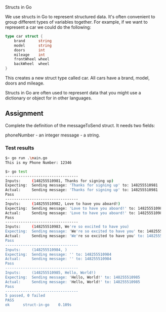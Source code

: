 Structs in Go

We use structs in Go to represent structured data. It's often convenient to group different types of variables together. For example, if we want to represent a car we could do the following:

```go
type car struct {
	brand      string
	model      string
	doors      int
	mileage    int
	frontWheel wheel
	backWheel  wheel
}
```
This creates a new struct type called car. All cars have a brand, model, doors and mileage.

Structs in Go are often used to represent data that you might use a dictionary or object for in other languages.
## Assignment

Complete the definition of the messageToSend struct. It needs two fields:

phoneNumber - an integer
message - a string.

### Test results
```bash
$> go run .\main.go
This is my Phone Number: 12346

$> go test
---------------------------------
Inputs:     (148255510981, Thanks for signing up)
Expecting:  Sending message: 'Thanks for signing up' to: 148255510981
Actual:     Sending message: 'Thanks for signing up' to: 148255510981
Pass
---------------------------------
Inputs:     (148255510982, Love to have you aboard!)
Expecting:  Sending message: 'Love to have you aboard!' to: 148255510982
Actual:     Sending message: 'Love to have you aboard!' to: 148255510982
Pass
---------------------------------
Inputs:     (148255510983, We're so excited to have you)
Expecting:  Sending message: 'We're so excited to have you' to: 148255510983
Actual:     Sending message: 'We're so excited to have you' to: 148255510983
Pass
---------------------------------
Inputs:     (148255510984, )
Expecting:  Sending message: '' to: 148255510984
Actual:     Sending message: '' to: 148255510984
Pass
---------------------------------
Inputs:     (148255510985, Hello, World!)
Expecting:  Sending message: 'Hello, World!' to: 148255510985
Actual:     Sending message: 'Hello, World!' to: 148255510985
Pass
---------------------------------
5 passed, 0 failed
PASS
ok      struct-in-go    0.109s
```
